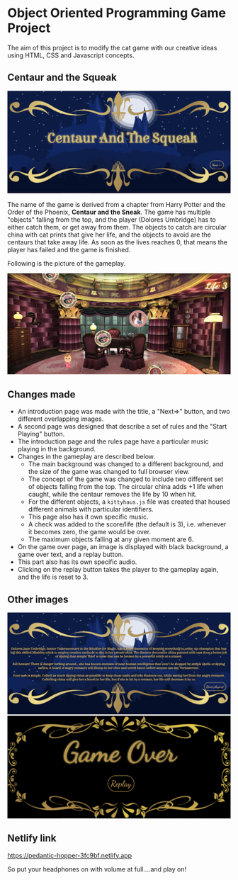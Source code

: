 # Object Oriented Programming Game Project
The aim of this project is to modify the cat game with our creative ideas using HTML, CSS and Javascript concepts. 

## Centaur and the Squeak
<img src="screenshots/intro-screen.png">

The name of the game is derived from a chapter from Harry Potter and the Order of the Phoenix, **Centaur and the Sneak**. The game has multiple "objects" falling from the top, and the player (Dolores Umbridge) has to either catch them, or get away from them. The objects to catch are circular china with cat prints that give her life, and the objects to avoid are the centaurs that take away life. As soon as the lives reaches 0, that means the player has failed and the game is finished.


Following is the picture of the gameplay.


<img src="screenshots/game-play.png">


## Changes made
- An introduction page was made with the title, a "Next=>" button, and two different overlapping images.
- A second page was designed that describe a set of rules and the "Start Playing" button. 
- The introduction page and the rules page have a particular music playing in the background.
- Changes in the gameplay are described below.
    - The main background was changed to a different background, and the size of the game was changed to full browser view.
    - The concept of the game was changed to include two different set of objects falling from the top. The circular china adds +1 life when caught, while the centaur removes the life by 10 when hit.
    - For the different objects, a `kittyhaus.js` file was created that housed different animals with particular identifiers.
    - This page also has it own specific music.
    - A check was added to the score/life (the default is 3), i.e. whenever it becomes zero, the game would be over. 
    - The maximum objects falling at any given moment are 6.
- On the game over page, an image is displayed with black background, a game over text, and a replay button.
- This part also has its own specific audio.
- Clicking on the replay button takes the player to the gameplay again, and the life is reset to 3.

## Other images
<img src="screenshots/rules-screen.png">

<img src="screenshots/game-over.png">

## Netlify link

https://pedantic-hopper-3fc9bf.netlify.app

So put your headphones on with volume at full....and play on!